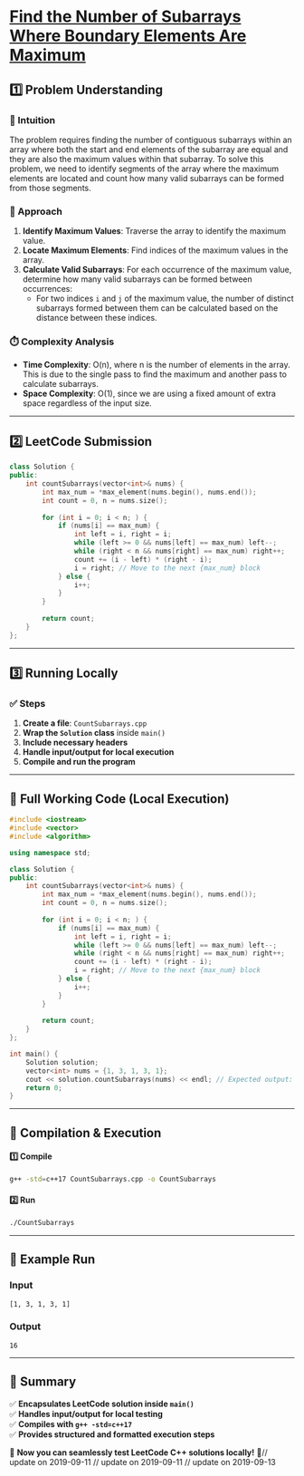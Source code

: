 # **[Find the Number of Subarrays Where Boundary Elements Are Maximum](https://leetcode.com/problems/find-the-number-of-subarrays-where-boundary-elements-are-maximum/description/)**  

## **1️⃣ Problem Understanding**  
### **📌 Intuition**  
The problem requires finding the number of contiguous subarrays within an array where both the start and end elements of the subarray are equal and they are also the maximum values within that subarray. To solve this problem, we need to identify segments of the array where the maximum elements are located and count how many valid subarrays can be formed from those segments.

### **🚀 Approach**  
1. **Identify Maximum Values**: Traverse the array to identify the maximum value.
2. **Locate Maximum Elements**: Find indices of the maximum values in the array.
3. **Calculate Valid Subarrays**: For each occurrence of the maximum value, determine how many valid subarrays can be formed between occurrences:
   - For two indices `i` and `j` of the maximum value, the number of distinct subarrays formed between them can be calculated based on the distance between these indices.

### **⏱️ Complexity Analysis**  
- **Time Complexity**: O(n), where n is the number of elements in the array. This is due to the single pass to find the maximum and another pass to calculate subarrays.
- **Space Complexity**: O(1), since we are using a fixed amount of extra space regardless of the input size.

---  

## **2️⃣ LeetCode Submission**  
```cpp
class Solution {
public:
    int countSubarrays(vector<int>& nums) {
        int max_num = *max_element(nums.begin(), nums.end());
        int count = 0, n = nums.size();
        
        for (int i = 0; i < n; ) {
            if (nums[i] == max_num) {
                int left = i, right = i;
                while (left >= 0 && nums[left] == max_num) left--;
                while (right < n && nums[right] == max_num) right++;
                count += (i - left) * (right - i);
                i = right; // Move to the next {max_num} block
            } else {
                i++;
            }
        }
        
        return count;
    }
};  
```  

---  

## **3️⃣ Running Locally**  
### **✅ Steps**  
1. **Create a file**: `CountSubarrays.cpp`  
2. **Wrap the `Solution` class** inside `main()`  
3. **Include necessary headers**  
4. **Handle input/output for local execution**  
5. **Compile and run the program**  

---  

## **📝 Full Working Code (Local Execution)**  
```cpp
#include <iostream>
#include <vector>
#include <algorithm>

using namespace std;

class Solution {
public:
    int countSubarrays(vector<int>& nums) {
        int max_num = *max_element(nums.begin(), nums.end());
        int count = 0, n = nums.size();
        
        for (int i = 0; i < n; ) {
            if (nums[i] == max_num) {
                int left = i, right = i;
                while (left >= 0 && nums[left] == max_num) left--;
                while (right < n && nums[right] == max_num) right++;
                count += (i - left) * (right - i);
                i = right; // Move to the next {max_num} block
            } else {
                i++;
            }
        }
        
        return count;
    }
};

int main() {
    Solution solution;
    vector<int> nums = {1, 3, 1, 3, 1};
    cout << solution.countSubarrays(nums) << endl; // Expected output: 16
    return 0;
}  
```  

---  

## **🔧 Compilation & Execution**  
#### **1️⃣ Compile**  
```bash
g++ -std=c++17 CountSubarrays.cpp -o CountSubarrays
```  

#### **2️⃣ Run**  
```bash
./CountSubarrays
```  

---  

## **🎯 Example Run**  
### **Input**  
```
[1, 3, 1, 3, 1]
```  
### **Output**  
```
16
```  

---  

## **📌 Summary**  
✅ **Encapsulates LeetCode solution inside `main()`**  
✅ **Handles input/output for local testing**  
✅ **Compiles with `g++ -std=c++17`**  
✅ **Provides structured and formatted execution steps**  

🚀 **Now you can seamlessly test LeetCode C++ solutions locally!** 🚀// update on 2019-09-11
// update on 2019-09-11
// update on 2019-09-13
